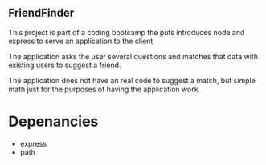 ## FriendFinder
This project is part of a coding bootcamp the puts introduces node and express to serve an application to the client

The application asks the user several questions and matches that data with existing users to suggest a friend.

The application does not have an real code to suggest a match, but simple math just for the purposes of having the application work.

# Depenancies
* express
* path



